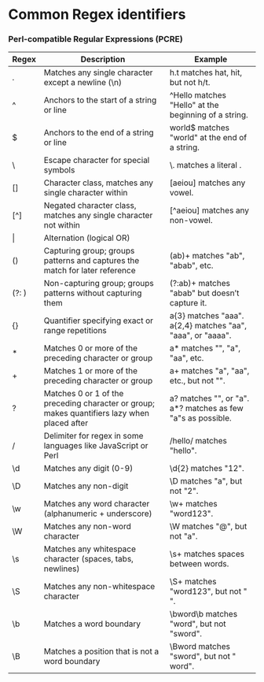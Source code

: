 <h1> Common Regex identifiers </h1>
<h3>Perl-compatible Regular Expressions (PCRE)</h3>

<table>
    <thead>
        <tr>
            <th>Regex</th>
            <th>Description</th>
            <th>Example</th>
        </tr>
    </thead>
    <tbody>
        <tr>
            <td>.</td>
            <td>Matches any single character except a newline (\n)</td>
            <td>h.t matches hat, hit, but not h/t.</td>
        </tr>
        <tr>
            <td>^</td>
            <td>Anchors to the start of a string or line</td>
            <td>^Hello matches "Hello" at the beginning of a string.</td>
        </tr>
        <tr>
            <td>$</td>
            <td>Anchors to the end of a string or line</td>
            <td>world$ matches "world" at the end of a string.</td>
        </tr>
        <tr>
            <td>\</td>
            <td>Escape character for special symbols</td>
            <td>\. matches a literal .</td>
        </tr>
        <tr>
            <td>[]</td>
            <td>Character class, matches any single character within</td>
            <td>[aeiou] matches any vowel.</td>
        </tr>
        <tr>
            <td>[^]</td>
            <td>Negated character class, matches any single character not within</td>
            <td>[^aeiou] matches any non-vowel.</td>
        </tr>
        <tr>
            <td>|</td>
            <td>Alternation (logical OR)</td>
            <td></td>
        </tr>
        <tr>
            <td>()</td>
            <td>Capturing group; groups patterns and captures the match for later reference</td>
            <td>(ab)+ matches "ab", "abab", etc.</td>
        </tr>
        <tr>
            <td>(?: )</td>
            <td>Non-capturing group; groups patterns without capturing them</td>
            <td>(?:ab)+ matches "abab" but doesn’t capture it.</td>
        </tr>
        <tr>
            <td>{}</td>
            <td>Quantifier specifying exact or range repetitions</td>
            <td>a{3} matches "aaa". a{2,4} matches "aa", "aaa", or "aaaa".</td>
        </tr>
        <tr>
            <td>*</td>
            <td>Matches 0 or more of the preceding character or group</td>
            <td>a* matches "", "a", "aa", etc.</td>
        </tr>
        <tr>
            <td>+</td>
            <td>Matches 1 or more of the preceding character or group</td>
            <td>a+ matches "a", "aa", etc., but not "".</td>
        </tr>
        <tr>
            <td>?</td>
            <td>Matches 0 or 1 of the preceding character or group; makes quantifiers lazy when placed after</td>
            <td>a? matches "", or "a". a*? matches as few "a"s as possible.</td>
        </tr>
        <tr>
            <td>/</td>
            <td>Delimiter for regex in some languages like JavaScript or Perl</td>
            <td>/hello/ matches "hello".</td>
        </tr>
        <tr>
            <td>\d</td>
            <td>Matches any digit (0-9)</td>
            <td>\d{2} matches "12".</td>
        </tr>
        <tr>
            <td>\D</td>
            <td>Matches any non-digit</td>
            <td>\D matches "a", but not "2".</td>
        </tr>
        <tr>
            <td>\w</td>
            <td>Matches any word character (alphanumeric + underscore)</td>
            <td>\w+ matches "word123".</td>
        </tr>
        <tr>
            <td>\W</td>
            <td>Matches any non-word character</td>
            <td>\W matches "@", but not "a".</td>
        </tr>
        <tr>
            <td>\s</td>
            <td>Matches any whitespace character (spaces, tabs, newlines)</td>
            <td>\s+ matches spaces between words.</td>
        </tr>
        <tr>
            <td>\S</td>
            <td>Matches any non-whitespace character</td>
            <td>\S+ matches "word123", but not " ".</td>
        </tr>
        <tr>
            <td>\b</td>
            <td>Matches a word boundary</td>
            <td>\bword\b matches "word", but not "sword".</td>
        </tr>
        <tr>
            <td>\B</td>
            <td>Matches a position that is not a word boundary</td>
            <td>\Bword matches "sword", but not " word".</td>
        </tr>
    </tbody>
